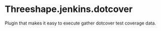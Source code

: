 # Threeshape.jenkins.dotcover

Plugin that makes it easy to execute gather dotcover test coverage data.
